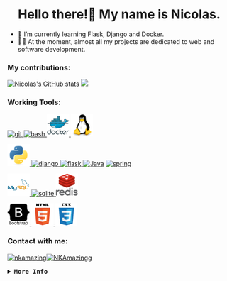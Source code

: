 <h1 align="center">Hello there!👋 My name is Nicolas.</h1>

- 🌱 I’m currently learning Flask, Django and Docker.
- 👨‍💻 At the moment, almost all my projects are dedicated to web and software development.


<h3 align="left">My contributions:</h3>

<a href="http://www.github.com/NKAmazing"><img src="https://github-readme-stats.vercel.app/api?username=NKAmazing&show_icons=true&theme=codeSTACKr&hide_border=true" alt="Nicolas's GitHub stats" /></a>
<a href="https://github.com/NKAmazing" align="left"><img src="https://github-readme-stats.vercel.app/api/top-langs/?username=NKAmazing&layout=compact&langs_count=7&theme=codeSTACKr&hide_border=true"/></a>

<h3 align="left">Working Tools:</h3>

<p align="left"> 

<a href="https://git-scm.com/" target="_blank" rel="noreferrer"> <img src="https://www.vectorlogo.zone/logos/git-scm/git-scm-icon.svg" alt="git" width="50" height="50"/> </a>
<a href="https://www.gnu.org/software/bash/" target="_blank" rel="noreferrer"> <img src="https://cdn.jsdelivr.net/gh/devicons/devicon/icons/bash/bash-plain.svg" alt="bash" width="50" height="50"/> </a>
<a href="https://www.docker.com/" target="_blank" rel="noreferrer"> <img src="https://raw.githubusercontent.com/devicons/devicon/master/icons/docker/docker-original-wordmark.svg" alt="docker" width="50" height="50"/> </a>
<a href="https://www.linux.org/" target="_blank" rel="noreferrer"> <img src="https://raw.githubusercontent.com/devicons/devicon/master/icons/linux/linux-original.svg" alt="linux" width="50" height="50"/> </a>
 

<a href="https://www.python.org" target="_blank" rel="noreferrer"> <img src="https://raw.githubusercontent.com/devicons/devicon/master/icons/python/python-original.svg" alt="python" width="50" height="50"/> </a>
<a href="https://www.djangoproject.com/" target="_blank" rel="noreferrer"> <img src="https://cdn.worldvectorlogo.com/logos/django.svg" alt="django" width="50" height="50"/> </a>
<a href="https://flask.palletsprojects.com/" target="_blank" rel="noreferrer"> <img src="https://raw.githubusercontent.com/danielcranney/readme-generator/main/public/icons/skills/flask-colored-dark.svg" alt="flask" width="50" height="50"/> </a>
<a href="https://www.oracle.com/java/" target="_blank" rel="noreferrer"><img src="https://raw.githubusercontent.com/danielcranney/readme-generator/main/public/icons/skills/java-colored.svg" width="50" height="50" alt="Java" /></a>
<a href="https://spring.io/" target="_blank" rel="noreferrer"> <img src="https://www.vectorlogo.zone/logos/springio/springio-icon.svg" alt="spring" width="50" height="50"/> </a>

<a href="https://www.mysql.com/" target="_blank" rel="noreferrer"> <img src="https://raw.githubusercontent.com/devicons/devicon/master/icons/mysql/mysql-original-wordmark.svg" alt="mysql" width="50" height="50"/> </a> 
<a href="https://www.sqlite.org/" target="_blank" rel="noreferrer"> <img src="https://www.vectorlogo.zone/logos/sqlite/sqlite-icon.svg" alt="sqlite" width="50" height="50"/> </a>
<a href="https://redis.io" target="_blank" rel="noreferrer"> <img src="https://raw.githubusercontent.com/devicons/devicon/master/icons/redis/redis-original-wordmark.svg" alt="redis" width="50" height="50"/> </a>

<a href="https://getbootstrap.com" target="_blank" rel="noreferrer"> <img src="https://raw.githubusercontent.com/devicons/devicon/master/icons/bootstrap/bootstrap-plain-wordmark.svg" alt="bootstrap" width="50" height="50"/> </a> 
<a href="https://www.w3.org/html/" target="_blank" rel="noreferrer"> <img src="https://raw.githubusercontent.com/devicons/devicon/master/icons/html5/html5-original-wordmark.svg" alt="html5" width="50" height="50"/> </a>
<a href="https://www.w3schools.com/css/" target="_blank" rel="noreferrer"> <img src="https://raw.githubusercontent.com/devicons/devicon/master/icons/css3/css3-original-wordmark.svg" alt="css3" width="50" height="50"/> </a>

</p>

<h3 align="left">Contact with me:</h3>

<p align="left">
<a href="https://stackoverflow.com/users/18696853/nkamazing" target="blank"><img align="center" src="https://raw.githubusercontent.com/rahuldkjain/github-profile-readme-generator/master/src/images/icons/Social/stack-overflow.svg" alt="nkamazing" height="50" width="50" /></a><a href="https://discord.gg/NKAmazingg" target="blank"><img align="center" src="https://raw.githubusercontent.com/rahuldkjain/github-profile-readme-generator/master/src/images/icons/Social/discord.svg" alt="NKAmazingg" height="50" width="50" /></a>
</p>

<details>
<summary><samp><b>More Info</b></samp></summary>

<h3 align="left">My Activity:</h3>
 
<p align="center">
 
<a href="http://www.github.com/NKAmazing"><img src="https://github-readme-streak-stats.herokuapp.com/?user=NKAmazing&stroke=ffffff&background=171717&ring=ff0000&fire=ff0000&currStreakNum=ffffff&currStreakLabel=ff0000&sideNums=ffffff&sideLabels=ffffff&dates=ffffff&hide_border=true" /></a>
<a href="http://www.github.com/NKAmazing"><img src="https://github-readme-activity-graph.cyclic.app/graph?username=NKAmazing&bg_color=171717&color=ffffff&line=ff0000&area_color=171717&area=true&hide_border=true&custom_title=GitHub%20Commits%20Graph" alt="GitHub Commits Graph" /></a>
 
</p>

<!--
**NKAmazing/NKAmazing** is a ✨ _special_ ✨ repository because its `README.md` (this file) appears on your GitHub profile.

Here are some ideas to get you started:

- 🔭 I’m currently working on ...
- 🌱 I’m currently learning ...
- 👯 I’m looking to collaborate on ...
- 🤔 I’m looking for help with ...
- 💬 Ask me about ...
- 📫 How to reach me: ...
- 😄 Pronouns: ...
- ⚡ Fun fact: ...


GitHub Readme stats

Count private: &count_private=true

Example: <a href="https://github.com/NKAmazing">
            <img height="180em" src="https://github-readme-stats.vercel.app/api?            username=NKAmazing&show_icons=true&theme=codeSTACKr&include_all_commits=true&count_private=true"/>

Tools:
<a href="https://unrealengine.com/" target="_blank" rel="noreferrer"> <img src="https://raw.githubusercontent.com/kenangundogan/fontisto/036b7eca71aab1bef8e6a0518f7329f13ed62f6b/icons/svg/brand/unreal-engine.svg" alt="unreal" width="40" height="40"/> </a> 


-->
